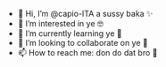 - 👋 Hi, I’m @capio-ITA a sussy baka ✨
- 👀 I’m interested in ye 🤓
- 🌱 I’m currently learning ye 💪
- 💞️ I’m looking to collaborate on ye 🥰
- 📫 How to reach me: don do dat bro 😤

<!---
capio-ITA/capio-ITA is a ✨ special ✨ repository because its `README.md` (this file) appears on your GitHub profile.
You can click the Preview link to take a look at your changes.
--->
